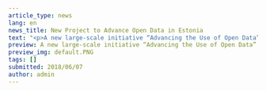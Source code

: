 ```yaml
---
article_type: news
lang: en
news_title: New Project to Advance Open Data in Estonia
text: "<p>A new large-scale initiative “Advancing the Use of Open Data” was launched this February with the aim to stimulate the supply and use of open data in Estonia in the next three years. The project is implemented by Open Knowledge Estonia in cooperation with the Estonian Ministry of Economic Affairs and Communications.</p><p>The project’s objectives include supporting the systematic development of open data in Estonia, raising public awareness of open data and its uses, strengthening collaboration networks between data providers and users, developing the national Open Data Portal, creating favorable conditions for the creation of innovative data-driven services, and participating in international networks to share Estonia’s experience and bring in best practices from other countries. The project is funded from the EU Structural Funds support scheme “Raising Public Awareness about the Information Society” financed by the European Regional Development Fund.</p><p>One of the major events of the initiative this year is the <a href=\"https://www.facebook.com/events/2258219001081223/\" rel=\"nofollow\" class=\"ext\">Open Data Information Day</a><span class=\"ext\"></span> on September 27. Open data providers and re-users from all sectors are welcome to attend.</p><p><a href=\"https://ee.okfn.org/et/\" rel=\"nofollow\" class=\"ext\">Open Knowledge Estonia</a><span class=\"ext\"></span> (OK-EE) is a voluntary public benefit association that stands for free access to information and data and the development of knowledge society by uniting communities interested in advancing open knowledge and by carrying out relevant initiatives and projects. OK-EE is part of the global Open Knowledge network.</p>"
preview: A new large-scale initiative “Advancing the Use of Open Data” was launched this February with the aim to stimulate the supply and use of open data in Estonia in the next three years. The project is implemented by Open Knowledge Estonia in cooperation with the Estonian Ministry of Economic Affairs and Communications.
preview_img: default.PNG
tags: []
submitted: 2018/06/07
author: admin
---
```

